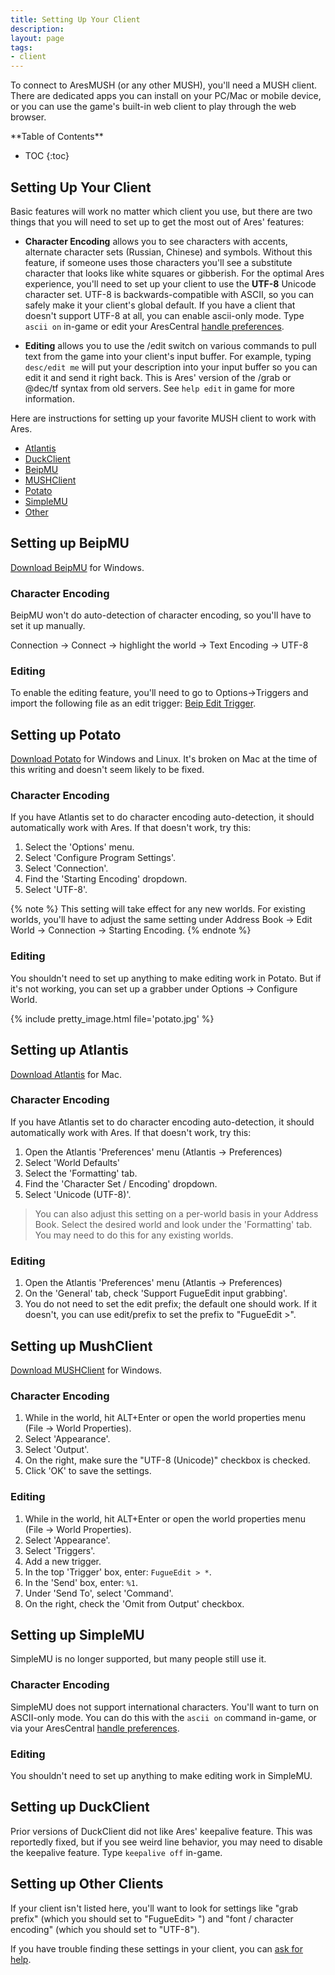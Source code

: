 ```yaml
---
title: Setting Up Your Client
description: 
layout: page
tags:
- client
---
```


To connect to AresMUSH (or any other MUSH), you'll need a MUSH client.  There are dedicated apps you can install on your PC/Mac or mobile device, or you can use the game's built-in web client to play through the web browser.

<div id="inline_toc" markdown="1">
**Table of Contents**

* TOC
{:toc}
</div>

## Setting Up Your Client

Basic features will work no matter which client you use, but there are two things that you will need to set up to get the most out of Ares' features:

* **Character Encoding** allows you to see characters with accents, alternate character sets (Russian, Chinese) and symbols.  Without this feature, if someone uses those characters you'll see a substitute character that looks like white squares or gibberish.  For the optimal Ares experience, you'll need to set up your client to use the **UTF-8** Unicode character set.  UTF-8 is backwards-compatible with ASCII, so you can safely make it your client's global default.  If you have a client that doesn't support UTF-8 at all, you can enable ascii-only mode.  Type `ascii on` in-game or edit your AresCentral [handle preferences](/handles).

* **Editing** allows you to use the /edit switch on various commands to pull text from the game into your client's input buffer.  For example, typing `desc/edit me` will put your description into your input buffer so you can edit it and send it right back.  This is Ares' version of the /grab or @dec/tf syntax from old servers.  See `help edit` in game for more information.


Here are instructions for setting up your favorite MUSH client to work with Ares.

* [Atlantis](/clients.html#atlantis)
* [DuckClient](/clients.html#duckclient)
* [BeipMU](/clients.html#beipmu)
* [MUSHClient](/clients.html#mushclient)
* [Potato](/clients.html#potato)
* [SimpleMU](/clients.html#simplemu)
* [Other](/clients.html#other)

<a name="beipmu"/>

## Setting up BeipMU

[Download BeipMU](http://www.potatomushclient.com/) for Windows.

### Character Encoding

BeipMU won't do auto-detection of character encoding, so you'll have to set it up manually.

Connection -> Connect -> highlight the world -> Text Encoding -> UTF-8

### Editing

To enable the editing feature, you'll need to go to Options->Triggers and import the following file as an edit trigger: [Beip Edit Trigger](/beip_edit.txt).


<a name="potato" />

## Setting up Potato

[Download Potato](http://www.potatomushclient.com/) for Windows and Linux.  It's broken on Mac at the time of this writing and doesn't seem likely to be fixed.

### Character Encoding

If you have Atlantis set to do character encoding auto-detection, it should automatically work with Ares.  If that doesn't work, try this:

1. Select the 'Options' menu.
2. Select 'Configure Program Settings'.
3. Select 'Connection'.
4. Find the 'Starting Encoding' dropdown.
5. Select 'UTF-8'.

{% note %} 
This setting will take effect for any new worlds.  For existing worlds, you'll have to adjust the same setting under Address Book -> Edit World -> Connection -> Starting Encoding.
{% endnote %}

### Editing

You shouldn't need to set up anything to make editing work in Potato.  But if it's not working, you can set up a grabber under Options -> Configure World.

{% include pretty_image.html file='potato.jpg' %}


<a name="atlantis" />

## Setting up Atlantis

[Download Atlantis](http://www.riverdark.net/atlantis/) for Mac.

### Character Encoding

If you have Atlantis set to do character encoding auto-detection, it should automatically work with Ares.  If that doesn't work, try this:

1. Open the Atlantis 'Preferences' menu (Atlantis -> Preferences)
2. Select 'World Defaults'
3. Select the 'Formatting' tab.
4. Find the 'Character Set / Encoding' dropdown.
5. Select 'Unicode (UTF-8)'.

> You can also adjust this setting on a per-world basis in your Address Book.  Select the desired world and look under the 'Formatting' tab.  You may need to do this for any existing worlds.

### Editing

1. Open the Atlantis 'Preferences' menu (Atlantis -> Preferences)
2. On the 'General' tab, check 'Support FugueEdit input grabbing'.
3. You do not need to set the edit prefix; the default one should work.  If it doesn't, you can use edit/prefix to set the prefix to "FugueEdit >".

<a name="mushclient" />

## Setting up MushClient

[Download MUSHClient](http://www.gammon.com.au/mushclient/mushclient.htm) for Windows.

### Character Encoding

1. While in the world, hit ALT+Enter or open the world properties menu (File -> World Properties). 
2. Select 'Appearance'.
3. Select 'Output'.
4. On the right, make sure the "UTF-8 (Unicode)" checkbox is checked.
5. Click 'OK' to save the settings.

### Editing

1. While in the world, hit ALT+Enter or open the world properties menu (File -> World Properties). 
2. Select 'Appearance'.
3. Select 'Triggers'.
4. Add a new trigger.
5. In the top 'Trigger' box, enter:  `FugueEdit > *`.
6. In the 'Send' box, enter: `%1`.
7. Under 'Send To', select 'Command'.
8. On the right, check the 'Omit from Output' checkbox.

<a name="simplemu" />

## Setting up SimpleMU

SimpleMU is no longer supported, but many people still use it.

### Character Encoding

SimpleMU does not support international characters.  You'll want to turn on ASCII-only mode.  You can do this with the `ascii on` command in-game, or via your AresCentral [handle preferences](/handles).

### Editing

You shouldn't need to set up anything to make editing work in SimpleMU.

<a name="duckclient" />

## Setting up DuckClient

Prior versions of DuckClient did not like Ares' keepalive feature.  This was reportedly fixed, but if you see weird line behavior, you may need to disable the keepalive feature.  Type `keepalive off` in-game.

<a name="other" />

## Setting up Other Clients

If your client isn't listed here, you'll want to look for settings like "grab prefix" (which you should set to "FugueEdit> ") and "font / character encoding" (which you should set to "UTF-8").

If you have trouble finding these settings in your client, you can [ask for help](/feedback.html).